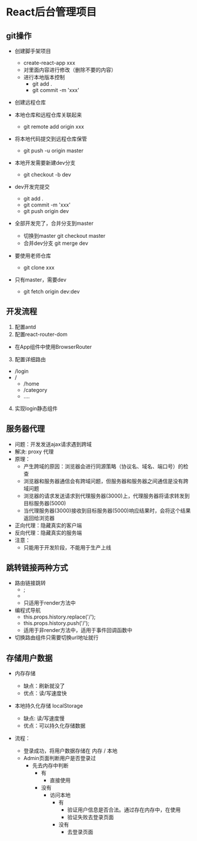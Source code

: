 # React后台管理项目
## git操作
* 创建脚手架项目
  * create-react-app xxx
  * 对里面内容进行修改（删除不要的内容）
  * 进行本地版本控制
    * git add .
    * git commit -m 'xxx'
* 创建远程仓库
* 本地仓库和远程仓库关联起来
  * git remote add origin xxx
* 将本地代码提交到远程仓库保管
  * git push -u origin master
* 本地开发需要新建dev分支
  * git checkout -b dev
* dev开发完提交
  * git add .
  * git commit -m 'xxx'
  * git push origin dev
* 全部开发完了，合并分支到master
  * 切换到master  git checkout master
  * 合并dev分支 git merge dev

* 要使用老师仓库
  * git clone xxx
* 只有master，需要dev
  * git fetch origin dev:dev  
  
## 开发流程
1. 配置antd  
2. 配置react-router-dom
  * 在App组件中使用BrowserRouter
3. 配置详细路由
  * /login
  * / 
    * /home
    * /category
    * ....
4. 实现login静态组件

## 服务器代理
* 问题：开发发送ajax请求遇到跨域    
* 解决: proxy 代理
* 原理：
  * 产生跨域的原因：浏览器会进行同源策略（协议名、域名、端口号）的检查
  * 浏览器和服务器通信会有跨域问题，但服务器和服务器之间通信是没有跨域问题
  * 浏览器的请求发送请求到代理服务器(3000)上，代理服务器将请求转发到目标服务器(5000)
  * 当代理服务器(3000)接收到目标服务器(5000)响应结果时，会将这个结果返回给浏览器
* 正向代理：隐藏真实的客户端
* 反向代理：隐藏真实的服务端
* 注意：
  * 只能用于开发阶段，不能用于生产上线

## 跳转链接两种方式
* 路由链接跳转
  * <Redirect to="/login"/>;
  * <Link to="/xxx">
  * 只适用于render方法中
* 编程式导航
  * this.props.history.replace('/');
  * this.props.history.push('/');
  * 适用于非render方法中，适用于事件回调函数中
* 切换路由组件只需要切换url地址就行

## 存储用户数据
* 内存存储
  * 缺点：刷新就没了
  * 优点：读/写速度快
* 本地持久化存储 localStorage
  * 缺点: 读/写速度慢
  * 优点：可以持久化存储数据

* 流程：
  * 登录成功，将用户数据存储在 内存 / 本地
  * Admin页面判断用户是否登录过
    * 先去内存中判断
      * 有
        * 直接使用
      * 没有
        * 访问本地
          * 有
            * 验证用户信息是否合法。通过存在内存中，在使用
            * 验证失败去登录页面
          * 没有
            * 去登录页面
  